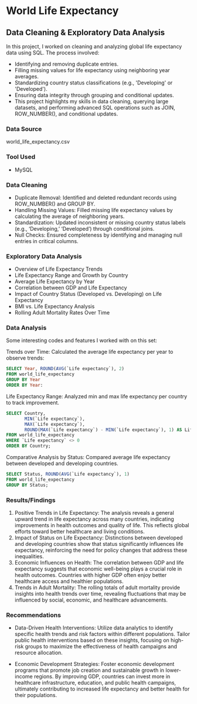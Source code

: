 # World Life Expectancy  

## Data Cleaning & Exploratory Data Analysis

In this project, I worked on cleaning and analyzing global life expectancy data using SQL. The process involved:

- Identifying and removing duplicate entries.
- Filling missing values for life expectancy using neighboring year averages.
- Standardizing country status classifications (e.g., 'Developing' or 'Developed').
- Ensuring data integrity through grouping and conditional updates.
- This project highlights my skills in data cleaning, querying large datasets, and performing advanced SQL operations such as JOIN, ROW_NUMBER(), and conditional updates.

### Data Source

world_life_expectancy.csv

### Tool Used

- MySQL

### Data Cleaning

- Duplicate Removal: Identified and deleted redundant records using ROW_NUMBER() and GROUP BY.
- Handling Missing Values: Filled missing life expectancy values by calculating the average of neighboring years.
- Standardization: Updated inconsistent or missing country status labels (e.g., ‘Developing,’ ‘Developed’) through conditional joins.
- Null Checks: Ensured completeness by identifying and managing null entries in critical columns.

### Exploratory Data Analysis

- Overview of Life Expectancy Trends
- Life Expectancy Range and Growth by Country
- Average Life Expectancy by Year
- Correlation between GDP and Life Expectancy
- Impact of Country Status (Developed vs. Developing) on Life Expectancy
- BMI vs. Life Expectancy Analysis
- Rolling Adult Mortality Rates Over Time

### Data Analysis

Some interesting codes and features I worked with on this set: 

Trends over Time: Calculated the average life expectancy per year to observe trends: 

```sql
SELECT Year, ROUND(AVG(`Life expectancy`), 2)
FROM world_life_expectancy
GROUP BY Year
ORDER BY Year:
```

Life Expectancy Range: Analyzed min and max life expectancy per country to track improvement.
```sql
SELECT Country, 
       MIN(`Life expectancy`), 
       MAX(`Life expectancy`), 
       ROUND(MAX(`Life expectancy`) - MIN(`Life expectancy`), 1) AS Life_Increase_15_Years
FROM world_life_expectancy
WHERE `Life expectancy` <> 0
ORDER BY Country;
```

Comparative Analysis by Status: Compared average life expectancy between developed and developing countries.
```sql
SELECT Status, ROUND(AVG(`Life expectancy`), 1)
FROM world_life_expectancy
GROUP BY Status;
```

### Results/Findings

1. Positive Trends in Life Expectancy: The analysis reveals a general upward trend in life expectancy across many countries, indicating improvements in health outcomes and quality of life. This reflects global efforts toward better healthcare and living conditions.
2. Impact of Status on Life Expectancy: Distinctions between developed and developing countries show that status significantly influences life expectancy, reinforcing the need for policy changes that address these inequalities.
3. Economic Influences on Health: The correlation between GDP and life expectancy suggests that economic well-being plays a crucial role in health outcomes. Countries with higher GDP often enjoy better healthcare access and healthier populations.
4. Trends in Adult Mortality: The rolling totals of adult mortality provide insights into health trends over time, revealing fluctuations that may be influenced by social, economic, and healthcare advancements.

### Recommendations

- Data-Driven Health Interventions: Utilize data analytics to identify specific health trends and risk factors within different populations. Tailor public health interventions based on these insights, focusing on high-risk groups to maximize the effectiveness of health campaigns and resource allocation.
  
- Economic Development Strategies: Foster economic development programs that promote job creation and sustainable growth in lower-income regions. By improving GDP, countries can invest more in healthcare infrastructure, education, and public health campaigns, ultimately contributing to increased life expectancy and better health for their populations.
